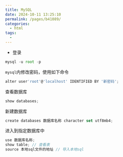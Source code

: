 ```yaml
---
title: MySQL
date: 2024-10-11 13:25:10
permalink: /pages/b41089/
categories:
  - html
tags:
  - 
---
```

* 登录
```js
mysql -u root -p
```
`mysql`内修改密码，使用如下命令
```js
alter user'root'@'localhost' IDENTIFIED BY '新密码';
```
查看数据库
```js
show databases;
```
新建数据库
```js
create databases 数据库名称 character set utf8mb4;
```
进入到指定数据库中
```js
use 数据库名称;
show table; // 查看表
source 本地sql文件的地址 // 导入本地sql
```